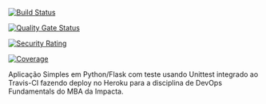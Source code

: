 [![Build Status](https://app.travis-ci.com/leonasci02/devopslab-es21.svg?branch=master)](https://app.travis-ci.com/leonasci02/devopslab-es21)

[![Quality Gate Status](https://sonarcloud.io/api/project_badges/measure?project=leonasci02&metric=alert_status)](https://sonarcloud.io/summary/new_code?id=leonasci02)

[![Security Rating](https://sonarcloud.io/api/project_badges/measure?project=leonasci02&metric=security_rating)](https://sonarcloud.io/summary/new_code?id=leonasci02)

[![Coverage](https://sonarcloud.io/api/project_badges/measure?project=leonasci02&metric=coverage)](https://sonarcloud.io/summary/new_code?id=leonasci02)

Aplicação Simples em  Python/Flask com teste usando Unittest integrado ao Travis-CI fazendo deploy no Heroku para a disciplina de DevOps Fundamentals do MBA da Impacta.